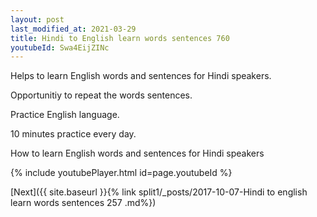 ```yaml
---
layout: post
last_modified_at: 2021-03-29
title: Hindi to English learn words sentences 760 
youtubeId: Swa4EijZINc
---
```

 
 
Helps to learn English words and sentences for Hindi speakers.

Opportunitiy to repeat the words sentences. 

Practice English language. 
 
10 minutes practice every day. 
 
How to learn English words and sentences for Hindi speakers 
 
{% include youtubePlayer.html id=page.youtubeId %}
 
 
[Next]({{ site.baseurl }}{% link  split1/_posts/2017-10-07-Hindi to english learn words sentences 257 .md%})
 
